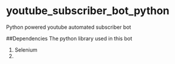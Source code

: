 # youtube_subscriber_bot_python
Python powered youtube automated subscriber bot

##Dependencies
The python library used in this bot

1. Selenium
2.
